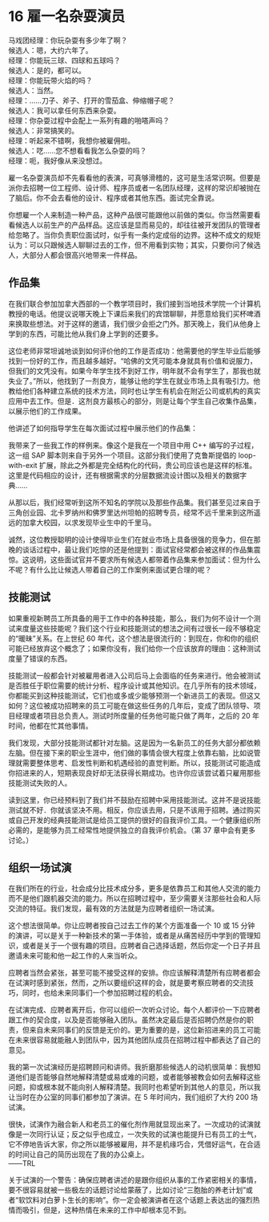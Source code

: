 # 16 雇一名杂耍演员

马戏团经理：你玩杂耍有多少年了啊？  
候选人：嗯，大约六年了。  
经理：你能玩三球、四球和五球吗？  
候选人：是的，都可以。  
经理：你能玩带火焰的吗？  
候选人：当然。  
经理：……刀子、斧子、打开的雪茄盒、伸缩帽子呢？  
候选人：我可以拿任何东西来杂耍。  
经理：你杂耍过程中会配上一系列有趣的啪嗒声吗？  
候选人：非常搞笑的。  
经理：听起来不错啊，我想你被雇佣啦。  
候选人：呓……您不想看看我怎么杂耍的吗？  
经理：呃，我好像从来没想过。

雇一名杂耍演员却不先看看他的表演，可真够滑稽的，这可是生活常识啊。但要是派你去招聘一位工程师、设计师、程序员或者一名团队经理，这样的常识却被抛在了脑后。你不会去看他的设计、程序或者其他东西。面试完全靠说。

你想雇一个人来制造一种产品，这种产品很可能跟他以前做的类似。你当然需要看看候选人以前生产的产品样品。这应该是显而易见的，却往往被开发团队的管理者给忽略了。当你负责职位面试时，似乎有一条约定成俗的边界。这种不成文的规矩认为：可以只跟候选人聊聊过去的工作，但不用看到实物；其实，只要你问了候选人，大部分人都会很高兴地带来一件样品。

## 作品集

在我们联合参加加拿大西部的一个教学项目时，我们接到当地技术学院一个计算机教授的电话。他提议说哪天晚上下课后来我们的宾馆聊聊，并愿意给我们买杯啤酒来换取些想法。对于这样的邀请，我们很少会拒之门外。那天晚上，我们从他身上学到的东西，可能比他从我们身上学到的还要多。

这位老师非常坦诚地谈到如何评价他的工作是否成功：他需要他的学生毕业后能够找到一份好的工作，而且越多越好。“哈佛的文凭可能本身就具有价值和说服力，但我们的文凭没有。如果今年学生找不到好工作，明年就不会有学生了，那我也就失业了。”所以，他找到了一剂良方，能够让他的学生在就业市场上具有吸引力。他教给他们各种建立系统的技术方法，同时也让学生有机会在附近公司或机构的真实应用中去工作。但是．这剂良方最核心的部分，则是让每个学生自己收集作品集，以展示他们的工作成果。

他讲述了如何指导学生在每次面试过程中展示他们的作品集：

我带来了一些我工作的样例来。像这个是我在一个项目中用 C++ 编写的子过程，这一组 SAP 脚本则来自于另外一个项目。这部分我们使用了克鲁斯提倡的 loop-with-exit 扩展，除此之外都是完全结构化的代码，贵公司应该也是这样的标准。这里是代码相应的设计，还有根据需求的分层数据流设计图以及相关的数据字典……

从那以后，我们经常听到这所不知名的学院以及那些作品集。我们甚至见过来自于三角创业园、北卡罗纳州和佛罗里达州坦帕的招聘专员，经常不远千里来到这所遥远的加拿大校园，以求发现毕业生中的千里马。

诚然，这位教授聪明的设计使得毕业生们在就业市场上具备很强的竞争力，但在那晚的谈话过程中，最让我们吃惊的还是他提到：面试官经常都会被这样的作品集震惊。这说明，这些面试官并不要求所有候选人都带着作品集来参加面试：但为什么不呢？有什么比让候选人带着自己的工作案例来面试更合理的呢？

## 技能测试

如果重视新聘员工所具备的用于工作中的各种技能，那么，我们为何不设计一个测试来度量这些技能呢？我们这个行业和技能测试的想法之间有过很长一段不够稳定的“暖昧”关系。在上世纪 60 年代，这个想法是很流行的：到现在，你和你的组织可能已经放弃这个概念了；如果你没有，我们给你一个应该放弃的理由：这种测试度量了错误的东西。

技能测试一般都会针对被雇用者进入公司后马上会面临的任务来进行。他会被测试是否胜任于职位需要的统计分析、程序设计或其他知识。在几乎所有的技术领域，你都能买到这种技能测试，它们也或多或少能够预测一个新进员工的表现。但这又如何？这位被成功招聘来的员工可能在做这些任务的几年后，变成了团队领导、项目经理或者项目总负责人。测试时所度量的任务他可能只做了两年，之后的 20 年时间，他都在忙其他事情。

我们发现，大部分技能测试都针对左脑。这是因为一名新员工的任务大部分都依赖左脑。但在接下来的职业生涯中，他们做的事情会很大程度上依靠右脑，比如说管理就需要整体思考、启发性判断和机遇经验的直觉判断。所以，技能测试可能造成你招进来的人，短期表现良好却无法获得长期成功。也许你应该尝试着只雇用那些技能测试失败的人。

读到这里，你已经预料到了我们并不鼓励在招聘中采用技能测试。这并不是说技能测试就不好．你就该坚决不用。相反，你应该去用，只是不该用于招聘。通过购买或自己开发的经典技能测试是给员工提供的很好的自我评价工具。一个健康组织所必需的，是能够为员工经常性地提供独立的自我评价机会。（第 37 章中会有更多讨论。）

## 组织一场试演

在我们所在的行业，社会成分比技术成分多，更多是依靠员工和其他人交流的能力而不是他们跟机器交流的能力。所以在招聘过程中，至少需要关注那些社会和人际交流的特征。我们发现，最有效的方法就是为应聘者组织一场试演。

这个想法很简单。你让应聘者按自己过去工作的某个方面准备一个 10 或 15 分钟的演讲，可以是关于一种新技术的第一手体验，或者是从痛苦经历中学到的管理知识，或者是关于一个很有趣的项目。应聘者自己选择话题，然后你定一个日子并且邀请未来可能和他一起工作的人来当听众。

应聘者当然会紧张，甚至可能不接受这样的安排。你应该解释清楚所有应聘者都会在试演时感到紧张，然而，之所以要组织这样的会，就是要考察应聘者的交流技巧，同时，也给未来同事们一个参加招聘过程的机会。

在试演完成、应聘者离开后，你可以组织一次听众讨论。每个人都评价一下应聘者跟工作的契合度，以及是否能够融入团队。虽然决定最后是否招聘仍然是你的职责，但来自未来同事们的反馈是无价的。更为重要的是，这位新招进来的员工可能在未来很容易就能融人到团队中，因为其他团队成员在招聘过程中都表达了自己的意见。

我的第一次试演经历是招聘顾问和讲师。我折磨那些候选人的动机很简单：我想知道他们是否能够自然地解释清楚或易或难的问题，或者能够被教会如何去解释这些问题，抑或根本就不能向别人解释清楚。我同时也希望听到其他人的意见，所以我让当时在办公室的同事们都参加了演讲。在 5 年时间内，我们组织了大约 200 场试演。

很快，试演作为融合新人和老员工的催化剂作用就显现出来了。一次成功的试演就像是一次同行认证；反之似乎也成立，一次失败的试演也能提升已有员工的士气，它不停地告诉大家，你之所以能够被雇用，并不是机缘巧合，凭借好运气，在合适的时间让自己的简历出现在了我的办公桌上。  
——TRL

关于试演的一个警告：确保应聘者讲述的是跟你组织从事的工作紧密相关的事情，要不很容易就被一些极左的话题讨论给蒙蔽了，比如讨论“三胞胎的养老计划”或者“软饮料对白萝卜生长的影响”。你一定会被演讲者在这个话题上表达出的强烈热情而吸引，但是，这种热情在未来的工作中却根本见不到。
